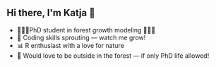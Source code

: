 ## Hi there, I'm Katja 👋

<!-- **karpaddel/karpaddel** is a ✨ _special_ ✨ repository because its `README.md` (this file) appears on your GitHub profile. -->

- 👩🏻‍🎓PhD student in forest growth modeling 🌲🌳🌲 
- 🌱 Coding skills sprouting — watch me grow!
- 📊 R enthusiast with a love for nature
- 🍂 Would love to be outside in the forest — if only PhD life allowed!
